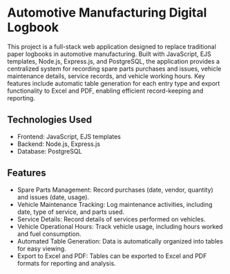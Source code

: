 # Automotive Manufacturing Digital Logbook

This project is a full-stack web application designed to replace traditional paper logbooks in automotive manufacturing.  Built with JavaScript, EJS templates, Node.js, Express.js, and PostgreSQL, the application provides a centralized system for recording spare parts purchases and issues, vehicle maintenance details, service records, and vehicle working hours.  Key features include automatic table generation for each entry type and export functionality to Excel and PDF, enabling efficient record-keeping and reporting.

## Technologies Used

* Frontend: JavaScript, EJS templates
* Backend: Node.js, Express.js
* Database: PostgreSQL

## Features

* Spare Parts Management: Record purchases (date, vendor, quantity) and issues (date, usage).
* Vehicle Maintenance Tracking: Log maintenance activities, including date, type of service, and parts used.
* Service Details:  Record details of services performed on vehicles.
* Vehicle Operational Hours: Track vehicle usage, including hours worked and fuel consumption.
* Automated Table Generation: Data is automatically organized into tables for easy viewing.
* Export to Excel and PDF: Tables can be exported to Excel and PDF formats for reporting and analysis.
